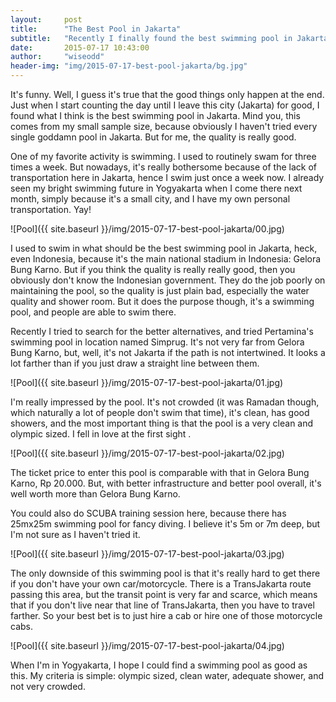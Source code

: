 ```yaml
---
layout:     post
title:      "The Best Pool in Jakarta"
subtitle:   "Recently I finally found the best swimming pool in Jakarta. Which one is it? Well, read on!"
date:       2015-07-17 10:43:00
author:     "wiseodd"
header-img: "img/2015-07-17-best-pool-jakarta/bg.jpg"
---
```


It's funny. Well, I guess it's true that the good things only happen at the end. Just when I start counting the day until I leave this city (Jakarta) for good, I found what I think is the best swimming pool in Jakarta.  Mind you, this comes from my small sample size, because obviously I haven't tried every single goddamn pool in Jakarta. But for me, the quality is really good.

One of my favorite activity is swimming. I used to routinely swam for three times a week. But nowadays, it's really bothersome because of the lack of transportation here in Jakarta, hence I swim just once a week now. I already seen my bright swimming future in Yogyakarta when I come there next month, simply because it's a small city, and I have my own personal transportation. Yay!

![Pool]({{ site.baseurl }}/img/2015-07-17-best-pool-jakarta/00.jpg)

I used to swim in what should be the best swimming pool in Jakarta, heck, even Indonesia, because it's the main national stadium in Indonesia: Gelora Bung Karno. But if you think the quality is really really good, then you obviously don't know the Indonesian government. They do the job poorly on maintaining the pool, so the quality is just plain bad, especially the water quality and shower room. But it does the purpose though, it's a swimming pool, and people are able to swim there.

Recently I tried to search for the better alternatives, and tried Pertamina's swimming pool in location named Simprug. It's not very far from Gelora Bung Karno, but, well, it's not Jakarta if the path is not intertwined. It looks a lot farther than if you just draw a straight line between them.

![Pool]({{ site.baseurl }}/img/2015-07-17-best-pool-jakarta/01.jpg)

I'm really impressed by the pool. It's not crowded (it was Ramadan though, which naturally a lot of people don't swim that time), it's clean, has good showers, and the most important thing is that the pool is a very clean and olympic sized. I fell in love at the first sight .

![Pool]({{ site.baseurl }}/img/2015-07-17-best-pool-jakarta/02.jpg)

The ticket price to enter this pool is comparable with that in Gelora Bung Karno, Rp 20.000. But, with better infrastructure and better pool overall, it's well worth more than Gelora Bung Karno.

You could also do SCUBA training session here, because there has 25mx25m swimming pool for fancy diving. I believe it's 5m or 7m deep, but I'm not sure as I haven't tried it.

![Pool]({{ site.baseurl }}/img/2015-07-17-best-pool-jakarta/03.jpg)

The only downside of this swimming pool is that it's really hard to get there if you don't have your own car/motorcycle. There is a TransJakarta route passing this area, but the transit point is very far and scarce, which means that if you don't live near that line of TransJakarta, then you have to travel farther. So your best bet is to just hire a cab or hire one of those motorcycle cabs.

![Pool]({{ site.baseurl }}/img/2015-07-17-best-pool-jakarta/04.jpg)

When I'm in Yogyakarta, I hope I could find a swimming pool as good as this. My criteria is simple: olympic sized, clean water, adequate shower, and not very crowded.

